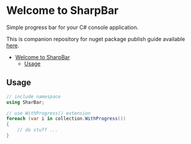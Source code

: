 # Welcome to SharpBar

Simple progress bar for your C# console application.

This is companion repository for nuget package publish guide available [here](https://blog.kbegiedza.eu/how-to-publish-your-project-as-nuget-package).

- [Welcome to SharpBar](#welcome-to-sharpbar)
  - [Usage](#usage)

## Usage

```c#
// include namespace
using SharBar;

// use WithProgress() extension
foreach (var i in collection.WithProgress())
{
    // do stuff ...
}

```